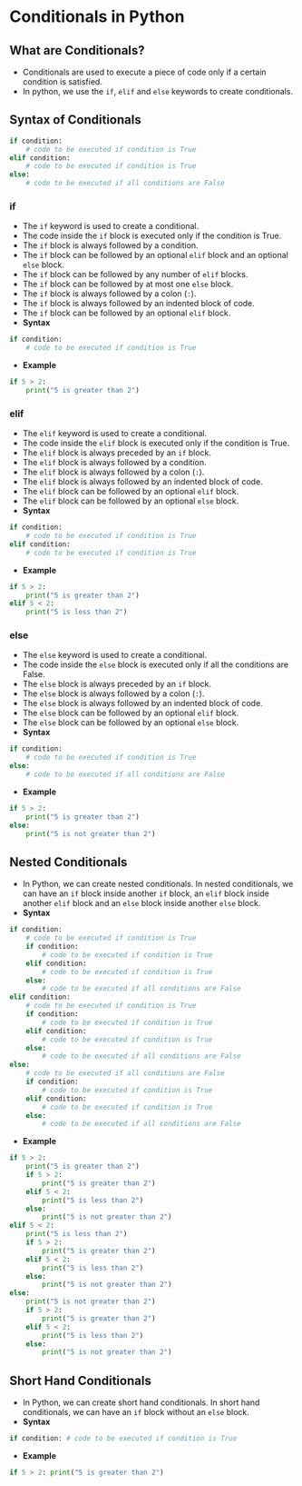 # Conditionals in Python

## What are Conditionals?

* Conditionals are used to execute a piece of code only if a certain condition is satisfied.
* In python, we use the `if`, `elif` and `else` keywords to create conditionals.

## Syntax of Conditionals

```python
if condition:
    # code to be executed if condition is True
elif condition:
    # code to be executed if condition is True
else:
    # code to be executed if all conditions are False
```

### if

* The `if` keyword is used to create a conditional.
* The code inside the `if` block is executed only if the condition is True.
* The `if` block is always followed by a condition.
* The `if` block can be followed by an optional `elif` block and an optional `else` block.
* The `if` block can be followed by any number of `elif` blocks.
* The `if` block can be followed by at most one `else` block.
* The `if` block is always followed by a colon (`:`).
* The `if` block is always followed by an indented block of code.
* The `if` block can be followed by an optional `elif` block.
* **Syntax**
```python
if condition:
    # code to be executed if condition is True
```
* **Example**
```python
if 5 > 2:
    print("5 is greater than 2")
```

### elif

* The `elif` keyword is used to create a conditional.
* The code inside the `elif` block is executed only if the condition is True.
* The `elif` block is always preceded by an `if` block.
* The `elif` block is always followed by a condition.
* The `elif` block is always followed by a colon (`:`).
* The `elif` block is always followed by an indented block of code.
* The `elif` block can be followed by an optional `elif` block.
* The `elif` block can be followed by an optional `else` block.
* **Syntax**
```python
if condition:
    # code to be executed if condition is True
elif condition:
    # code to be executed if condition is True
```
* **Example**
```python
if 5 > 2:
    print("5 is greater than 2")
elif 5 < 2:
    print("5 is less than 2")
```

### else

* The `else` keyword is used to create a conditional.
* The code inside the `else` block is executed only if all the conditions are False.
* The `else` block is always preceded by an `if` block.
* The `else` block is always followed by a colon (`:`).
* The `else` block is always followed by an indented block of code.
* The `else` block can be followed by an optional `elif` block.
* The `else` block can be followed by an optional `else` block.
* **Syntax**
```python
if condition:
    # code to be executed if condition is True
else:
    # code to be executed if all conditions are False
``` 
* **Example**
```python
if 5 > 2:
    print("5 is greater than 2")
else:
    print("5 is not greater than 2")
```

## Nested Conditionals

* In Python, we can create nested conditionals. In nested conditionals, we can have an `if` block inside another `if` block, an `elif` block inside another `elif` block and an `else` block inside another `else` block.
* **Syntax**
```python
if condition:
    # code to be executed if condition is True
    if condition:
        # code to be executed if condition is True
    elif condition:
        # code to be executed if condition is True
    else:
        # code to be executed if all conditions are False
elif condition:
    # code to be executed if condition is True
    if condition:
        # code to be executed if condition is True
    elif condition:
        # code to be executed if condition is True
    else:
        # code to be executed if all conditions are False
else:
    # code to be executed if all conditions are False
    if condition:
        # code to be executed if condition is True
    elif condition:
        # code to be executed if condition is True
    else:
        # code to be executed if all conditions are False
```
* **Example**
```python
if 5 > 2:
    print("5 is greater than 2")
    if 5 > 2:
        print("5 is greater than 2")
    elif 5 < 2:
        print("5 is less than 2")
    else:
        print("5 is not greater than 2")
elif 5 < 2:
    print("5 is less than 2")
    if 5 > 2:
        print("5 is greater than 2")
    elif 5 < 2:
        print("5 is less than 2")
    else:
        print("5 is not greater than 2")
else:
    print("5 is not greater than 2")
    if 5 > 2:
        print("5 is greater than 2")
    elif 5 < 2:
        print("5 is less than 2")
    else:
        print("5 is not greater than 2")
```

## Short Hand Conditionals

* In Python, we can create short hand conditionals. In short hand conditionals, we can have an `if` block without an `else` block.
* **Syntax**
```python
if condition: # code to be executed if condition is True
```
* **Example**
```python
if 5 > 2: print("5 is greater than 2")
```



